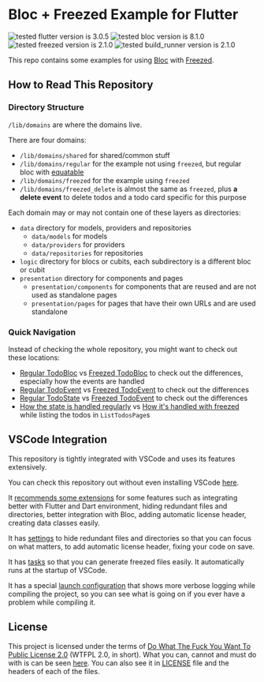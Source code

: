 # Bloc + Freezed Example for Flutter

![tested flutter version is 3.0.5](https://img.shields.io/badge/flutter-3.0.5-blue?style=flat-square)
![tested bloc version is 8.1.0](https://img.shields.io/badge/bloc-8.1.0-blue?style=flat-square)
![tested freezed version is 2.1.0](https://img.shields.io/badge/freezed-2.1.0-blue?style=flat-square)
![tested build_runner version is 2.1.0](https://img.shields.io/badge/build_runner-2.2.0-blue?style=flat-square)

This repo contains some examples for using [Bloc](https://bloclibrary.dev/#/) with [Freezed](https://pub.dev/packages/freezed).

## How to Read This Repository

### Directory Structure

`/lib/domains` are where the domains live.

There are four domains:

 - `/lib/domains/shared` for shared/common stuff
 - `/lib/domains/regular` for the example not using `freezed`, but regular bloc with [equatable](https://pub.dev/packages/equatable)
 - `/lib/domains/freezed` for the example using `freezed`
 - `/lib/domains/freezed_delete` is almost the same as `freezed`, plus **a delete event** to delete todos and a todo card specific for this purpose

Each domain may or may not contain one of these layers as directories:

 - `data` directory for models, providers and repositories
    - `data/models` for models
    - `data/providers` for providers
    - `data/repositories` for repositories
 - `logic` directory for blocs or cubits, each subdirectory is a different bloc or cubit
 - `presentation` directory for components and pages
    - `presentation/components` for components that are reused and are not used as standalone pages
    - `presentation/pages` for pages that have their own URLs and are used standalone

### Quick Navigation

Instead of checking the whole repository, you might want to check out these locations:

 - [Regular TodoBloc](lib/domains/regular/logic/todo/todo_bloc.dart) vs [Freezed TodoBloc](lib/domains/freezed/logic/todo/todo_bloc.dart) to check out the differences, especially how the events are handled
 - [Regular TodoEvent](lib/domains/regular/logic/todo/todo_event.dart) vs [Freezed TodoEvent](lib/domains/freezed/logic/todo/todo_event.dart) to check out the differences
 - [Regular TodoState](lib/domains/regular/logic/todo/todo_state.dart) vs [Freezed TodoEvent](lib/domains/freezed/logic/todo/todo_state.dart) to check out the differences
 - [How the state is handled regularly](lib/domains/regular/presentation/pages/list_todos/list_todos.page.dart#L25) vs [How it's handled with freezed](lib/domains/freezed/presentation/pages/list_todos/list_todos.page.dart#L26) while listing the todos in `ListTodosPage`s

## VSCode Integration

This repository is tightly integrated with VSCode and uses its features extensively.

You can check this repository out without even installing VSCode [here](https://github.dev/erayerdin2/todos-bloc-freezed).

It [recommends some extensions](.vscode/extensions.json) for some features such as integrating better with Flutter and Dart environment, hiding redundant files and directories, better integration with Bloc, adding automatic license header, creating data classes easily.

It has [settings](.vscode/settings.json) to hide redundant files and directories so that you can focus on what matters, to add automatic license header, fixing your code on save.

It has [tasks](.vscode/tasks.json) so that you can generate freezed files easily. It automatically runs at the startup of VSCode.

It has a special [launch configuration](.vscode/launch.json) that shows more verbose logging while compiling the project, so you can see what is going on if you ever have a problem while compiling it.

## License

This project is licensed under the terms of [Do What The Fuck You Want To Public License 2.0](http://www.wtfpl.net/) (WTFPL 2.0, in short). What you can, cannot and must do with is can be seen [here](https://tldrlegal.com/license/do-wtf-you-want-to-public-license-v2-(wtfpl-2.0)). You can also see it in [LICENSE](LICENSE) file and the headers of each of the files.